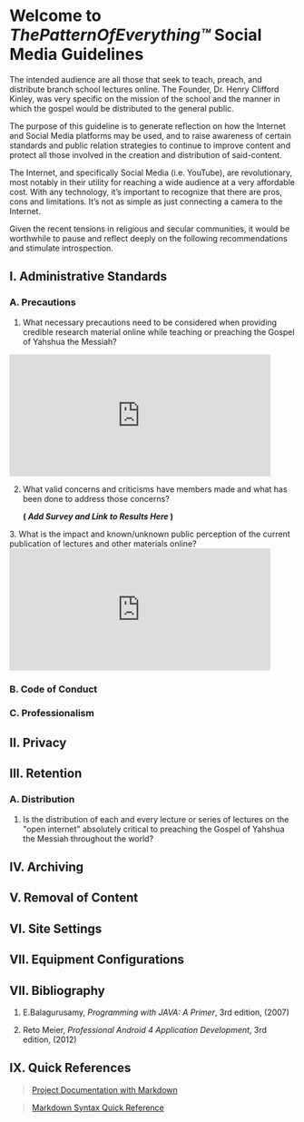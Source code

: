 # Welcome to *ThePatternOfEverything&trade;* Social Media Guidelines

The intended audience are all those that seek to teach, preach, and distribute branch school lectures online. The Founder, Dr. Henry Clifford Kinley, was very specific on the mission of the school and the manner in which the gospel would be distributed to the general public. 

The purpose of this guideline is to generate reflection on how the Internet and Social Media platforms may be used, and to raise awareness of certain standards and public relation strategies to continue to improve content and protect all those involved in the creation and distribution of said-content.
 
The Internet, and specifically Social Media (i.e. YouTube), are revolutionary, most notably in their utility for reaching a wide audience at a very affordable cost. With any technology, it’s important to recognize that there are pros, cons and limitations. It’s not as simple as just connecting a camera to the Internet. 

Given the recent tensions in religious and secular communities, it would be worthwhile to pause and reflect deeply on the following recommendations and stimulate introspection.

## I. Administrative Standards

### A. Precautions

   1. What necessary precautions need to be considered when providing credible research material online while teaching or preaching the Gospel of Yahshua the Messiah?

   <iframe width="460" height="215" display="block" src="https://www.youtube.com/embed/tdcmjPR7Ntw" title="YouTube video player" frameborder="0" allow="accelerometer; autoplay; clipboard-write; encrypted-media; gyroscope; picture-in-picture" allowfullscreen></iframe>

   2. What valid concerns and criticisms have members made and what has been done to address those concerns?
    <p halign="center"> 
   **( *Add Survey and Link to Results Here* )**
   </p>
   3. What is the impact and known/unknown public perception of the current publication of lectures and other materials online? 

   <iframe width="460" height="215" display="block" src="https://www.youtube.com/embed/Ud2sgpVs_SE" title="YouTube video player" frameborder="0" allow="accelerometer; autoplay; clipboard-write; encrypted-media; gyroscope; picture-in-picture" allowfullscreen></iframe>

### B. Code of Conduct 
   
### C. Professionalism

## II. Privacy

## III. Retention

### A. Distribution

   1. Is the distribution of each and every lecture or series of lectures on the "open internet" absolutely critical to preaching the Gospel of Yahshua the Messiah throughout the world?

## IV. Archiving

## V. Removal of Content

## VI. Site Settings

## VII. Equipment Configurations

## VII. Bibliography

<ol>
    <li>
        <p>E.Balagurusamy, <cite>Programming with JAVA: A Primer</cite>, 3rd edition, (2007)</p>
    </li>
    <li>
        <p>Reto Meier, <cite>Professional Android 4 Application Development</cite>, 3rd edition, (2012)</p>
    </li>
</ol>

## IX. Quick References

> [Project Documentation with Markdown](https://www.mkdocs.org)

> [Markdown Syntax Quick Reference](https://www.markdownguide.org/cheat-sheet)


<!-- 
    For full documentation visit [mkdocs.org](https://www.mkdocs.org). 

    ## Commands

    * `mkdocs new [dir-name]` - Create a new project.
    * `mkdocs serve` - Start the live-reloading docs server.
    * `mkdocs build` - Build the documentation site.
    * `mkdocs -h` - Print help message and exit.

    ## Project layout

        mkdocs.yml    # The configuration file.
        docs/
            index.md  # The documentation homepage.
            login.md  # Login with Facebook credentials.
-->